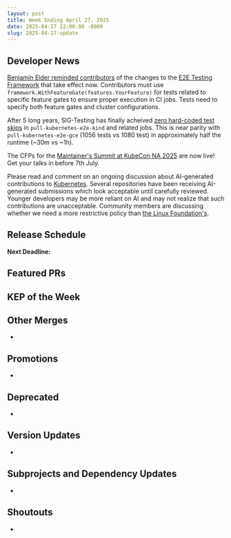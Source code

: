 ```yaml
---
layout: post
title: Week Ending April 27, 2025
date: 2025-04-27 22:00:00 -0000
slug: 2025-04-27-update
---
```


## Developer News

[Benjamin Elder reminded contributors](https://groups.google.com/a/kubernetes.io/g/dev/c/uVga86nJDuI)
of the changes to the [E2E Testing Framework](https://github.com/kubernetes/kubernetes/pull/130908) that take effect now.  Contributors must use `framework.WithFeatureGate(features.YourFeature)` for tests related to specific feature gates to ensure proper execution in CI jobs. Tests need to specify both feature gates and cluster configurations.


After 5 long years, SIG-Testing has finally acheived [zero hard-coded test skips](https://github.com/kubernetes/test-infra/pull/34731) in `pull-kubernetes-e2e-kind` and related jobs. This is near parity with `pull-kubernetes-e2e-gce` (1056 tests vs 1080 test) in approximately half the runtime (~30m vs ~1h).

The CFPs for the [Maintainer's Summit at KubeCon NA 2025](https://events.linuxfoundation.org/kubecon-cloudnativecon-north-america/features-add-ons/project-opportunities/) are now live! Get your talks in before 7th July.

Please read and comment on an ongoing discussion about AI-generated contributions to [Kubernetes](https://github.com/kubernetes/steering/issues/291). Several repositories have been receiving AI-generated submissions which look acceptable until carefully reviewed. Younger developers may be more reliant on AI and may not realize that such contributions are unacceptable. Community members are discussing whether we need a more restrictive policy than [the Linux Foundation's](https://www.linuxfoundation.org/legal/generative-ai).


## Release Schedule

**Next Deadline:**


## Featured PRs


## KEP of the Week


## Other Merges

*

## Promotions

*

## Deprecated

*

## Version Updates

*

## Subprojects and Dependency Updates

*

## Shoutouts

* 
